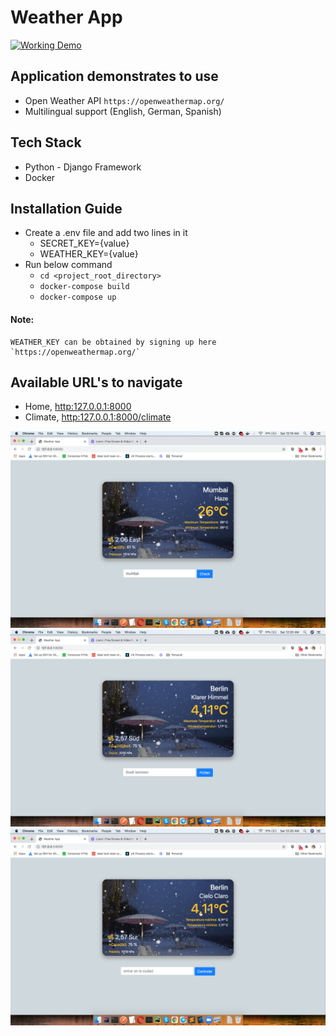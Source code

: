 # Weather App

[![Working Demo](https://img.youtube.com/vi/KsXh8hzP1ik/0.jpg)](https://www.youtube.com/watch?v=KsXh8hzP1ik "CTRL+click to open in new tab")

## Application demonstrates to use
- Open Weather API `https://openweathermap.org/`
- Multilingual support (English, German, Spanish)

## Tech Stack
- Python - Django Framework
- Docker

## Installation Guide
- Create a .env file and add two lines in it
  -  SECRET_KEY={value}
  -  WEATHER_KEY={value}
- Run below command
  - `cd <project_root_directory>`
  - `docker-compose build`
  - `docker-compose up`
  
#### Note:
    WEATHER_KEY can be obtained by signing up here `https://openweathermap.org/`

## Available URL's to navigate
- Home, [http:127.0.0.1:8000](http:127.0.0.1:8000)
- Climate, [http:127.0.0.1:8000/climate](http:127.0.0.1:8000/climate)


<img src="/app/static/images/English-Mumbai.png">
<img src="/app/static/images/German-Berlin.png">
<img src="/app/static/images/Spanish-Berlin.png"> 
